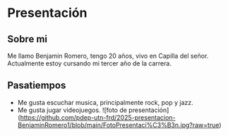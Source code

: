 # Presentación
## Sobre mi
Me llamo Benjamin Romero, tengo 20 años, vivo en Capilla del señor.
Actualmente estoy cursando mi tercer año de la carrera.
## Pasatiempos
- Me gusta escuchar musica, principalmente rock, pop y jazz.
- Me gusta jugar videojuegos.
![foto de presentación] (https://github.com/pdep-utn-frd/2025-presentacion-BenjaminRomero1/blob/main/FotoPresentaci%C3%B3n.jpg?raw=true)
